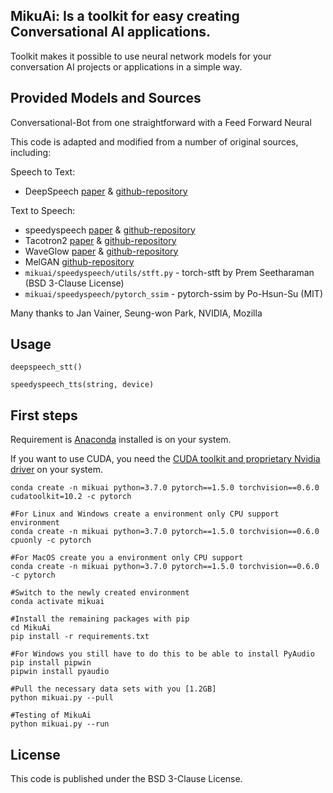 MikuAi: Is a toolkit for easy creating Conversational AI applications.
-------------
Toolkit makes it possible to use neural network models for your conversation AI projects or applications in a simple way.

## Provided Models and Sources

Conversational-Bot from one straightforward with a Feed Forward Neural 

This code is adapted and modified from a number of original sources, including:

Speech to Text:
* DeepSpeech [paper](https://arxiv.org/abs/1412.5567) & [github-repository](https://github.com/mozilla/DeepSpeech)

Text to Speech:
* speedyspeech [paper](https://arxiv.org/abs/2008.03802) & [github-repository](https://github.com/janvainer/speedyspeech)
* Tacotron2 [paper](https://arxiv.org/abs/1712.05884) & [github-repository](https://github.com/NVIDIA/DeepLearningExamples/tree/master/PyTorch/SpeechSynthesis/Tacotron2)
* WaveGlow [paper](https://arxiv.org/abs/1811.00002) & [github-repository](https://github.com/NVIDIA/waveglow)
* MelGAN [github-repository](https://github.com/seungwonpark/melgan)
* ```mikuai/speedyspeech/utils/stft.py``` - torch-stft by Prem Seetharaman (BSD 3-Clause License)
* ```mikuai/speedyspeech/pytorch_ssim``` - pytorch-ssim by Po-Hsun-Su (MIT)

Many thanks to Jan Vainer, Seung-won Park, NVIDIA, Mozilla

## Usage
```deepspeech_stt()```

```speedyspeech_tts(string, device)```

## First steps

Requirement is [Anaconda](https://www.anaconda.com/) installed is on your system.

If you want to use CUDA, you need the [CUDA toolkit and proprietary Nvidia driver](https://developer.nvidia.com/cuda-downloads) on your system.

```#For Linux and Windows create a environment with CUDA support environment
conda create -n mikuai python=3.7.0 pytorch==1.5.0 torchvision==0.6.0 cudatoolkit=10.2 -c pytorch

#For Linux and Windows create a environment only CPU support environment
conda create -n mikuai python=3.7.0 pytorch==1.5.0 torchvision==0.6.0 cpuonly -c pytorch

#For MacOS create you a environment only CPU support
conda create -n mikuai python=3.7.0 pytorch==1.5.0 torchvision==0.6.0 -c pytorch

#Switch to the newly created environment
conda activate mikuai

#Install the remaining packages with pip
cd MikuAi
pip install -r requirements.txt

#For Windows you still have to do this to be able to install PyAudio
pip install pipwin
pipwin install pyaudio

#Pull the necessary data sets with you [1.2GB]
python mikuai.py --pull

#Testing of MikuAi
python mikuai.py --run
```

## License
This code is published under the BSD 3-Clause License.
